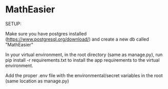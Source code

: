 # MathEasier

SETUP:

Make sure you have postgres installed (https://www.postgresql.org/download/) and create a new db called "MathEasier"

In your virtual environment, in the root directory (same as manage.py), run pip install -r requirements.txt to install the app requirements to the virtual environment.

Add the proper .env file with the environmental/secret variables in the root (same location as manage.py)